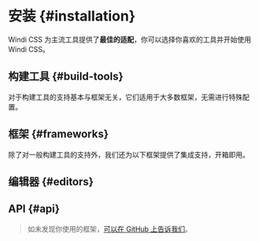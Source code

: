 # 安装 {#installation}

Windi CSS 为主流工具提供了**最佳的适配**，你可以选择你喜欢的工具并开始使用 Windi CSS。

## 构建工具 {#build-tools}

对于构建工具的支持基本与框架无关，它们适用于大多数框架，无需进行特殊配置。

<Integrations class="mb-5" :items="[
  {
    title: 'Vite',
    link: '/integrations/vite',
    logo: 'vite',
  },
  {
    title: 'Webpack',
    link: '/integrations/webpack',
    logo: 'webpack',
  },
  {
    title: 'Rollup',
    link: '/integrations/rollup',
    logo: 'rollup',
  },
  {
    title: 'PostCSS',
    link: '/integrations/postcss',
    logo: 'postcss',
  },
  {
    title: 'CLI',
    link: '/integrations/cli',
    logo: 'cli',
  },
]"/>

## 框架 {#frameworks}

除了对一般构建工具的支持外，我们还为以下框架提供了集成支持，开箱即用。

<Integrations class="mb-5" :items="[
  {
    title: 'Nuxt',
    link: '/integrations/nuxt',
    logo: 'nuxt',
  },
  {
    title: 'Vue CLI',
    link: '/integrations/vue-cli',
    logo: 'vue',
  },
  {
    title: 'Gridsome',
    link: '/integrations/gridsome',
    logo: 'gridsome',
  },
  /* 
  {
    title: 'Next.js',
    link: '/integrations/nextjs',
    logo: 'nextjs',
  }, 
  */
  {
    title: 'Svelte',
    link: '/integrations/svelte',
    logo: 'svelte',
  },
]"/>

## 编辑器 {#editors}

<Integrations class="mb-5" :items="[
  {
    title: 'VS Code',
    link: '/editors/vscode',
    logo: 'vscode',
  },
  {
    title: 'WebStorm',
    link: '/editors/webstorm',
    logo: 'webstorm',
    wip: true
  },
]"/>

## API {#api}

<Integrations class="mb-5" :items="[
  {
    title: 'JavaScript',
    link: '/integrations/javascript',
    logo: 'javascript',
  },
]"/>

<div class="pb-5"></div>

> 如未发现你使用的框架，[可以在 GitHub 上告诉我们](https://github.com/windicss/windicss/issues/new)。
